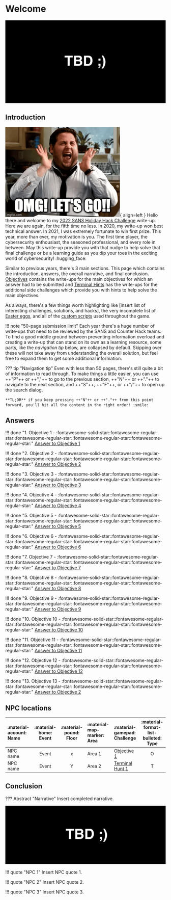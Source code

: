 # Welcome

![Title Image](./img/misc/title_image.png)


## Introduction

![OMG! Let's go!!!](./img/misc/lets_go.gif){ align=left } Hello there and welcome to my [2022 SANS Holiday Hack Challenge](https://holidayhackchallenge.com/2022/) write-up. Here we are again, for the fifth time no less. In 2020, my write-up won best technical answer. In 2021, I was extremely fortunate to win first prize. This year, more than ever, my motivation is you. The first time player, the cybersecurity enthousiast, the seasoned professional, and every role in between. May this write-up provide you with that nudge to help solve that final challenge or be a learning guide as you dip your toes in the exciting world of cybersecurity! :hugging_face:

Similar to previous years, there's 3 main sections. This page which contains the introduction, answers, the overall narrative, and final conclusion. [Objectives](./objectives/o1.md) contains the write-ups for the main objectives for which an answer had to be submitted and [Terminal Hints](./hints/h2.md) has the write-ups for the additional side challenges which provide you with hints to help solve the main objectives.

As always, there's a few things worth highlighting like [insert list of interesting challenges, solutions, and hacks], the very incomplete list of [Easter eggs](./easter_eggs.md), and all of the [custom scripts](https://github.com/crahan/HolidayHackChallenge2022/tree/main/docs/tools) used throughout the game.

!!! note "50-page submission limit"
    Each year there's a huge number of write-ups that need to be reviewed by the SANS and Counter Hack teams. To find a good middle ground between preventing information overload and creating a write-up that can stand on its own as a learning resource, some parts, like the *navigation tip* below, are collapsed by default. Skipping over these will not take away from understanding the overall solution, but feel free to expand them to get some additional information.

??? tip "Navigation tip"
    Even with less than 50 pages, there's still quite a bit of information to read through. To make things a little easier, you can use ++"P"++ or ++","++ to go to the previous section, ++"N"++ or ++"."++ to navigate to the next section, and ++"S"++, ++"F"++, or ++"/"++ to open up the search dialog.

    **TL;DR** if you keep pressing ++"N"++ or ++"."++ from this point forward, you'll hit all the content in the right order! :smile:


## Answers

!!! done "1. Objective 1 - :fontawesome-solid-star::fontawesome-regular-star::fontawesome-regular-star::fontawesome-regular-star::fontawesome-regular-star:"
    [Answer to Objective 1](./objectives/o2.md)

!!! done "2. Objective 2 - :fontawesome-solid-star::fontawesome-regular-star::fontawesome-regular-star::fontawesome-regular-star::fontawesome-regular-star:"
    [Answer to Objective 2](./objectives/o2.md)

!!! done "3. Objective 3 - :fontawesome-solid-star::fontawesome-regular-star::fontawesome-regular-star::fontawesome-regular-star::fontawesome-regular-star:"
    [Answer to Objective 3](./objectives/o3.md)

!!! done "4. Objective 4 - :fontawesome-solid-star::fontawesome-regular-star::fontawesome-regular-star::fontawesome-regular-star::fontawesome-regular-star:"
    [Answer to Objective 4](./objectives/o4.md)

!!! done "5. Objective 5 - :fontawesome-solid-star::fontawesome-regular-star::fontawesome-regular-star::fontawesome-regular-star::fontawesome-regular-star:"
    [Answer to Objective 5](./objectives/o5.md)

!!! done "6. Objective 6 - :fontawesome-solid-star::fontawesome-regular-star::fontawesome-regular-star::fontawesome-regular-star::fontawesome-regular-star:"
    [Answer to Objective 6](./objectives/o6.md)

!!! done "7. Objective 7 - :fontawesome-solid-star::fontawesome-regular-star::fontawesome-regular-star::fontawesome-regular-star::fontawesome-regular-star:"
    [Answer to Objective 7](./objectives/o7.md)

!!! done "8. Objective 8 - :fontawesome-solid-star::fontawesome-regular-star::fontawesome-regular-star::fontawesome-regular-star::fontawesome-regular-star:"
    [Answer to Objective 8](./objectives/o8.md)

!!! done "9. Objective 9 - :fontawesome-solid-star::fontawesome-regular-star::fontawesome-regular-star::fontawesome-regular-star::fontawesome-regular-star:"
    [Answer to Objective 9](./objectives/o9.md)

!!! done "10. Objective 10 - :fontawesome-solid-star::fontawesome-regular-star::fontawesome-regular-star::fontawesome-regular-star::fontawesome-regular-star:"
    [Answer to Objective 10](./objectives/o10.md)

!!! done "11. Objective 11 - :fontawesome-solid-star::fontawesome-regular-star::fontawesome-regular-star::fontawesome-regular-star::fontawesome-regular-star:"
    [Answer to Objective 11](./objectives/o11.md)

!!! done "12. Objective 12 - :fontawesome-solid-star::fontawesome-regular-star::fontawesome-regular-star::fontawesome-regular-star::fontawesome-regular-star:"
    [Answer to Objective 12](./objectives/o12.md)

!!! done "13. Objective 13 - :fontawesome-solid-star::fontawesome-regular-star::fontawesome-regular-star::fontawesome-regular-star::fontawesome-regular-star:"
    [Answer to Objective 2](./objectives/o13.md)


## NPC locations

| :material-account: Name | :material-home: Event | :material-pound: Floor | :material-map-marker: Area | :material-gamepad: Challenge     | :material-format-list-bulleted: Type |
| :---------------------- | :-------------------: | :--------------------: | :------------------------- | :------------------------------- | :----------------------------------: |
| NPC name                |         Event         |           x            | Area 1                     | [Objective 1](objectives/o1.md)  |                  O                   |
| NPC name                |         Event         |           Y            | Area 2                     | [Terminal Hunt 1](./hints/h1.md) |                  T                   |


## Conclusion

??? Abstract "Narrative"
    Insert completed narrative.

![Completed](./img/misc/completed_image.png)

!!! quote "NPC 1"
    Insert NPC quote 1.

!!! quote "NPC 2"
    Insert NPC quote 2.

!!! quote "NPC 3"
    Insert NPC quote 3.
